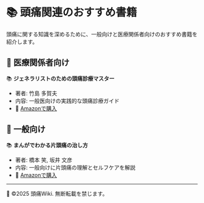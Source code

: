 # 📚 頭痛関連のおすすめ書籍

頭痛に関する知識を深めるために、一般向けと医療関係者向けのおすすめ書籍を紹介します。

## 🏥 医療関係者向け

📚 **ジェネラリストのための頭痛診療マスター**
- 著者: 竹島 多賀夫
- 内容: 一般医向けの実践的な頭痛診療ガイド
- 🛒 [Amazonで購入](https://amzn.to/3DqvVq6)

## 📖 一般向け

📚 **まんがでわかる片頭痛の治し方**
- 著者: 橋本 笑, 坂井 文彦
- 内容: 一般向けに片頭痛の理解とセルフケアを解説
- 🛒 [Amazonで購入](https://amzn.to/3DqvVq6)

---
📌 ©2025 頭痛Wiki. 無断転載を禁じます。
